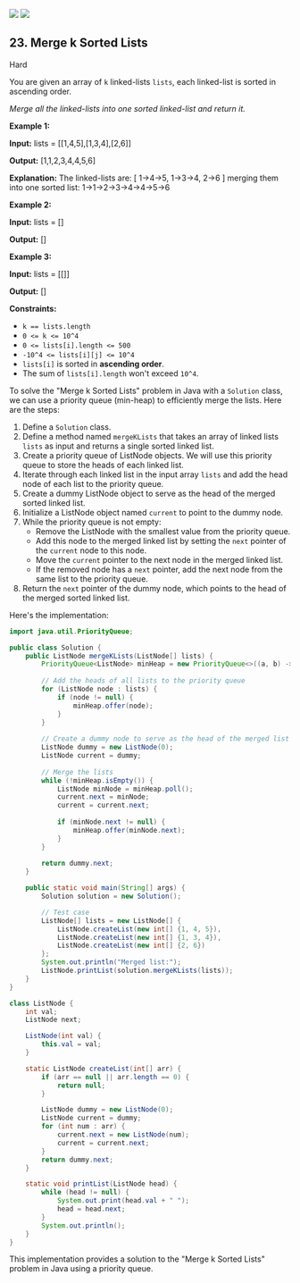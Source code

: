 [![](https://img.shields.io/github/stars/LeetCode-in-Cpp/LeetCode-in-Cpp?label=Stars&style=flat-square)](https://github.com/LeetCode-in-Cpp/LeetCode-in-Cpp)
[![](https://img.shields.io/github/forks/LeetCode-in-Cpp/LeetCode-in-Cpp?label=Fork%20me%20on%20GitHub%20&style=flat-square)](https://github.com/LeetCode-in-Cpp/LeetCode-in-Cpp/fork)

## 23\. Merge k Sorted Lists

Hard

You are given an array of `k` linked-lists `lists`, each linked-list is sorted in ascending order.

_Merge all the linked-lists into one sorted linked-list and return it._

**Example 1:**

**Input:** lists = \[\[1,4,5],[1,3,4],[2,6]]

**Output:** [1,1,2,3,4,4,5,6]

**Explanation:** The linked-lists are: [ 1->4->5, 1->3->4, 2->6 ] merging them into one sorted list: 1->1->2->3->4->4->5->6 

**Example 2:**

**Input:** lists = []

**Output:** [] 

**Example 3:**

**Input:** lists = \[\[]]

**Output:** [] 

**Constraints:**

*   `k == lists.length`
*   `0 <= k <= 10^4`
*   `0 <= lists[i].length <= 500`
*   `-10^4 <= lists[i][j] <= 10^4`
*   `lists[i]` is sorted in **ascending order**.
*   The sum of `lists[i].length` won't exceed `10^4`.

To solve the "Merge k Sorted Lists" problem in Java with a `Solution` class, we can use a priority queue (min-heap) to efficiently merge the lists. Here are the steps:

1. Define a `Solution` class.
2. Define a method named `mergeKLists` that takes an array of linked lists `lists` as input and returns a single sorted linked list.
3. Create a priority queue of ListNode objects. We will use this priority queue to store the heads of each linked list.
4. Iterate through each linked list in the input array `lists` and add the head node of each list to the priority queue.
5. Create a dummy ListNode object to serve as the head of the merged sorted linked list.
6. Initialize a ListNode object named `current` to point to the dummy node.
7. While the priority queue is not empty:
   - Remove the ListNode with the smallest value from the priority queue.
   - Add this node to the merged linked list by setting the `next` pointer of the `current` node to this node.
   - Move the `current` pointer to the next node in the merged linked list.
   - If the removed node has a `next` pointer, add the next node from the same list to the priority queue.
8. Return the `next` pointer of the dummy node, which points to the head of the merged sorted linked list.

Here's the implementation:

```java
import java.util.PriorityQueue;

public class Solution {
    public ListNode mergeKLists(ListNode[] lists) {
        PriorityQueue<ListNode> minHeap = new PriorityQueue<>((a, b) -> a.val - b.val);
        
        // Add the heads of all lists to the priority queue
        for (ListNode node : lists) {
            if (node != null) {
                minHeap.offer(node);
            }
        }
        
        // Create a dummy node to serve as the head of the merged list
        ListNode dummy = new ListNode(0);
        ListNode current = dummy;
        
        // Merge the lists
        while (!minHeap.isEmpty()) {
            ListNode minNode = minHeap.poll();
            current.next = minNode;
            current = current.next;
            
            if (minNode.next != null) {
                minHeap.offer(minNode.next);
            }
        }
        
        return dummy.next;
    }

    public static void main(String[] args) {
        Solution solution = new Solution();

        // Test case
        ListNode[] lists = new ListNode[] {
            ListNode.createList(new int[] {1, 4, 5}),
            ListNode.createList(new int[] {1, 3, 4}),
            ListNode.createList(new int[] {2, 6})
        };
        System.out.println("Merged list:");
        ListNode.printList(solution.mergeKLists(lists));
    }
}

class ListNode {
    int val;
    ListNode next;

    ListNode(int val) {
        this.val = val;
    }

    static ListNode createList(int[] arr) {
        if (arr == null || arr.length == 0) {
            return null;
        }

        ListNode dummy = new ListNode(0);
        ListNode current = dummy;
        for (int num : arr) {
            current.next = new ListNode(num);
            current = current.next;
        }
        return dummy.next;
    }

    static void printList(ListNode head) {
        while (head != null) {
            System.out.print(head.val + " ");
            head = head.next;
        }
        System.out.println();
    }
}
```

This implementation provides a solution to the "Merge k Sorted Lists" problem in Java using a priority queue.